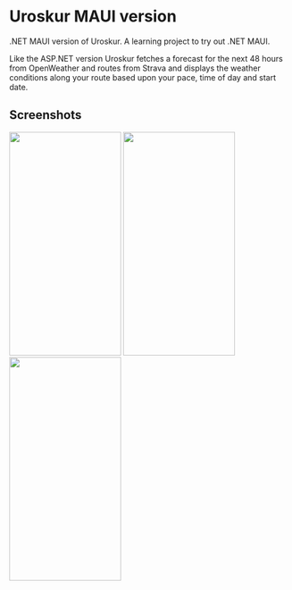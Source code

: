 # Uroskur MAUI version
.NET MAUI version of Uroskur. A learning project to try out .NET MAUI.

Like the ASP.NET version Uroskur fetches a forecast for the next 48 hours from OpenWeather and routes from Strava and displays the weather conditions along your route based upon your pace, time of day and start date.

## Screenshots
<img src="https://i.ibb.co/bKMYfFH/routes.png" width="200" height="400" />
<img src="https://i.ibb.co/XJf4swk/route.png" width="200" height="400" />
<img src="https://i.ibb.co/kDgQdBy/forecast.png" width="200" height="400" />
